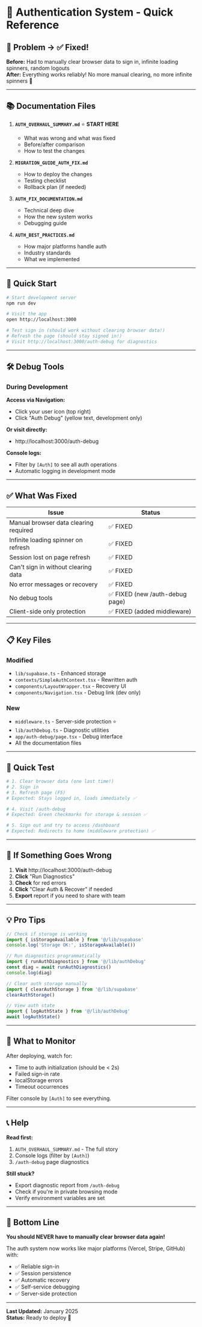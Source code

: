 # 🔐 Authentication System - Quick Reference

## 🚨 Problem → ✅ Fixed!

**Before:** Had to manually clear browser data to sign in, infinite loading spinners, random logouts  
**After:** Everything works reliably! No more manual clearing, no more infinite spinners 🎉

---

## 📚 Documentation Files

1. **`AUTH_OVERHAUL_SUMMARY.md`** ⭐ **START HERE**
   - What was wrong and what was fixed
   - Before/after comparison
   - How to test the changes

2. **`MIGRATION_GUIDE_AUTH_FIX.md`**
   - How to deploy the changes
   - Testing checklist
   - Rollback plan (if needed)

3. **`AUTH_FIX_DOCUMENTATION.md`**
   - Technical deep dive
   - How the new system works
   - Debugging guide

4. **`AUTH_BEST_PRACTICES.md`**
   - How major platforms handle auth
   - Industry standards
   - What we implemented

---

## 🚀 Quick Start

```bash
# Start development server
npm run dev

# Visit the app
open http://localhost:3000

# Test sign in (should work without clearing browser data!)
# Refresh the page (should stay signed in!)
# Visit http://localhost:3000/auth-debug for diagnostics
```

---

## 🛠️ Debug Tools

### During Development

**Access via Navigation:**
- Click your user icon (top right)
- Click "Auth Debug" (yellow text, development only)

**Or visit directly:**
- http://localhost:3000/auth-debug

**Console logs:**
- Filter by `[Auth]` to see all auth operations
- Automatic logging in development mode

---

## ✅ What Was Fixed

| Issue | Status |
|-------|--------|
| Manual browser data clearing required | ✅ FIXED |
| Infinite loading spinner on refresh | ✅ FIXED |
| Session lost on page refresh | ✅ FIXED |
| Can't sign in without clearing data | ✅ FIXED |
| No error messages or recovery | ✅ FIXED |
| No debug tools | ✅ FIXED (new /auth-debug page) |
| Client-side only protection | ✅ FIXED (added middleware) |

---

## 📋 Key Files

### Modified
- `lib/supabase.ts` - Enhanced storage
- `contexts/SimpleAuthContext.tsx` - Rewritten auth
- `components/LayoutWrapper.tsx` - Recovery UI
- `components/Navigation.tsx` - Debug link (dev only)

### New
- `middleware.ts` - Server-side protection ⭐
- `lib/authDebug.ts` - Diagnostic utilities
- `app/auth-debug/page.tsx` - Debug interface
- All the documentation files

---

## 🧪 Quick Test

```bash
# 1. Clear browser data (one last time!)
# 2. Sign in
# 3. Refresh page (F5)
# Expected: Stays logged in, loads immediately ✅

# 4. Visit /auth-debug
# Expected: Green checkmarks for storage & session ✅

# 5. Sign out and try to access /dashboard
# Expected: Redirects to home (middleware protection) ✅
```

---

## 🐛 If Something Goes Wrong

1. **Visit** http://localhost:3000/auth-debug
2. **Click** "Run Diagnostics"
3. **Check** for red errors
4. **Click** "Clear Auth & Recover" if needed
5. **Export** report if you need to share with team

---

## 💡 Pro Tips

```typescript
// Check if storage is working
import { isStorageAvailable } from '@/lib/supabase'
console.log('Storage OK:', isStorageAvailable())

// Run diagnostics programmatically
import { runAuthDiagnostics } from '@/lib/authDebug'
const diag = await runAuthDiagnostics()
console.log(diag)

// Clear auth storage manually
import { clearAuthStorage } from '@/lib/supabase'
clearAuthStorage()

// View auth state
import { logAuthState } from '@/lib/authDebug'
await logAuthState()
```

---

## 🎯 What to Monitor

After deploying, watch for:
- Time to auth initialization (should be < 2s)
- Failed sign-in rate
- localStorage errors
- Timeout occurrences

Filter console by `[Auth]` to see everything.

---

## 📞 Help

**Read first:**
1. `AUTH_OVERHAUL_SUMMARY.md` - The full story
2. Console logs (filter by `[Auth]`)
3. `/auth-debug` page diagnostics

**Still stuck?**
- Export diagnostic report from `/auth-debug`
- Check if you're in private browsing mode
- Verify environment variables are set

---

## 🎉 Bottom Line

**You should NEVER have to manually clear browser data again!**

The auth system now works like major platforms (Vercel, Stripe, GitHub) with:
- ✅ Reliable sign-in
- ✅ Session persistence
- ✅ Automatic recovery
- ✅ Self-service debugging
- ✅ Server-side protection

---

**Last Updated:** January 2025  
**Status:** Ready to deploy 🚀

